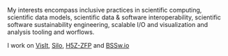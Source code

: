My interests encompass inclusive practices in scientific computing, scientific data models, scientific data & software interoperability, scientific software sustainability engineering, scalable I/O and visualization and analysis tooling and worflows.

I work on [VisIt](https://visit.llnl.gov), [Silo](https://silo.llnl.gov), [H5Z-ZFP](https://h5z-zfp.readthedocs.io/en/latest/) and [BSSw.io](https://bssw.io)

<!--
**markcmiller86/markcmiller86** is a ✨ _special_ ✨ repository because its `README.md` (this file) appears on your GitHub profile.

Here are some ideas to get you started:

- 🔭 I’m currently working on ...
- 🌱 I’m currently learning ...
- 👯 I’m looking to collaborate on ...
- 🤔 I’m looking for help with ...
- 💬 Ask me about ...
- 📫 How to reach me: ...
- 😄 Pronouns: ...
- ⚡ Fun fact: ...
-->
